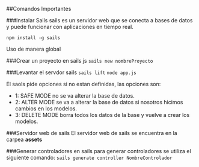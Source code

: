 ##Comandos Importantes

###Instalar Sails
sails es un servidor web que se conecta a bases de datos y puede funcionar con aplicaciones en tiempo real.

```npm install -g sails```

Uso de manera global

###Crear un proyecto en sails js
```sails new nombreProyecto```

###Levantar el servdor sails
```sails lift```
```node app.js```

El saols pide opciones si no estan definidas, las opciones son:
- 1: SAFE MODE no se va alterar la base de datos.
- 2: ALTER MODE se va a alterar la base de datos si nosotros hicimos cambios en los modelos.
- 3: DELETE MODE borra todos los datos de la base y vuelve a crear los modelos.


###Servidor web de sails
El servidor web de sails se encuentra en la carpea **assets**

###Generar controladores en sails
para generar controladores se utiliza el siguiente comando:
```sails generate controller NombreControlador```